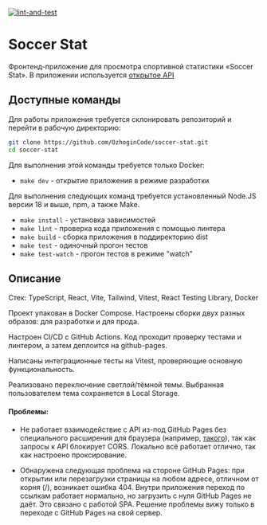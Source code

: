 [![lint-and-test](https://github.com/OzhoginCode/soccer-stat/actions/workflows/lint-and-test.yml/badge.svg)](https://github.com/OzhoginCode/soccer-stat/actions/workflows/lint-and-test.yml)

# Soccer Stat

Фронтенд-приложение для просмотра спортивной статистики «Soccer Stat». В приложении используется [открытое API](https://www.football-data.org/)

## Доступные команды

Для работы приложения требуется склонировать репозиторий и перейти в рабочую директорию:

```bash
git clone https://github.com/OzhoginCode/soccer-stat.git
cd soccer-stat
```

Для выполнения этой команды требуется только Docker:

* `make dev` - открытие приложения в режиме разработки

Для выполнения следующих команд требуется установленный Node.JS версии 18 и выше, npm, а также Make.

* `make install` - установка зависимостей
* `make lint` - проверка кода приложения с помощью линтера
* `make build` - сборка приложения в поддиректорию dist
* `make test` - одиночный прогон тестов
* `make test-watch` - прогон тестов в режиме "watch"

## Описание

Стек: TypeScript, React, Vite, Tailwind, Vitest, React Testing Library, Docker

Проект упакован в Docker Compose. Настроены сборки двух разных образов: для разработки и для прода.

Настроен CI/CD с GitHub Actions. Код проходит проверку тестами и линтером, а затем деплоится на github-pages.

Написаны интеграционные тесты на Vitest, проверяющие основную функциональность.

Реализовано переключение светлой/тёмной темы. Выбранная пользователем тема сохраняется в Local Storage.

#### Проблемы:

* Не работает взаимодействие с API из-под GitHub Pages без специального расширения для браузера (например, [такого](https://chromewebstore.google.com/detail/cors-unblock/lfhmikememgdcahcdlaciloancbhjino)), так как запросы к API блокирует CORS. Локально всё работает отлично, так как настроено проксирование.

* Обнаружена следующая проблема на стороне GitHub Pages: при открытии или перезагрузки страницы на любом адресе, отличном от корня (/), возникает ошибка 404. Внутри приложения переход по ссылкам работает нормально, но загрузить с нуля GitHub Pages не даёт. Это связано с работой SPA. Решение проблемы вижу только в переходе с GitHub Pages на свой сервер.
